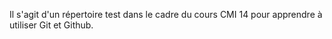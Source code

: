 Il s'agit d'un répertoire test dans le cadre du cours CMI 14 pour apprendre à utiliser Git et Github.
